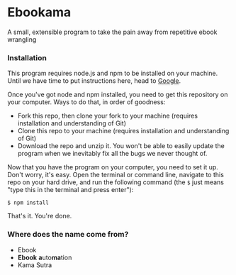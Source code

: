 # Ebookama

A small, extensible program to take the pain away from repetitive ebook wrangling

### Installation

This program requires node.js and npm to be installed on your machine. Until we have time to put instructions here, head to [Google](http://lmgtfy.com/?q=install+node).

Once you've got node and npm installed, you need to get this repository on your computer. Ways to do that, in order of goodness:

- Fork this repo, then clone your fork to your machine (requires installation and understanding of Git)
- Clone this repo to your machine (requires installation and understanding of Git)
- Download the repo and unzip it. You won't be able to easily update the program when we inevitably fix all the bugs we never thought of.

Now that you have the program on your computer, you need to set it up. Don't worry, it's easy. Open the terminal or command line, navigate to this repo on your hard drive, and run the following command (the `$` just means "type this in the terminal and press enter"):

```
$ npm install
```

That's it. You're done.

### Where does the name come from?

- Ebook
- **Ebook** **a**uto**ma**tion
- Kama Sutra

